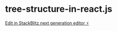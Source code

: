 # tree-structure-in-react.js

[Edit in StackBlitz next generation editor ⚡️](https://stackblitz.com/~/github.com/Bhargabranjandeka/tree-structure-in-react.js)